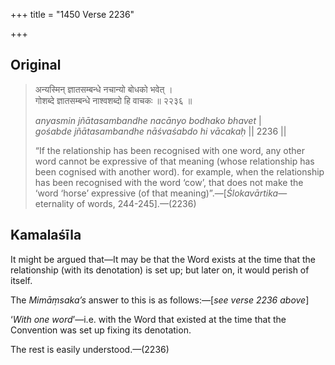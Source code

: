 +++
title = "1450 Verse 2236"

+++
## Original 
>
> अन्यस्मिन् ज्ञातसम्बन्धे नचान्यो बोधको भवेत् ।  
> गोशब्दे ज्ञातसम्बन्धे नाश्वशब्दो हि वाचकः ॥ २२३६ ॥ 
>
> *anyasmin jñātasambandhe nacānyo bodhako bhavet* \|  
> *gośabde jñātasambandhe nāśvaśabdo hi vācakaḥ* \|\| 2236 \|\| 
>
> “If the relationship has been recognised with one word, any other word cannot be expressive of that meaning (whose relationship has been cognised with another word). for example, when the relationship has been recognised with the word ‘cow’, that does not make the ‘word ‘horse’ expressive (of that meaning)”.—[*Ślokavārtika*—eternality of words, 244-245].—(2236)



## Kamalaśīla

It might be argued that—It may be that the Word exists at the time that the relationship (with its denotation) is set up; but later on, it would perish of itself.

The *Mimāṃsaka’s* answer to this is as follows:—[*see verse 2236 above*]

‘*With one word*’—i.e. with the Word that existed at the time that the Convention was set up fixing its denotation.

The rest is easily understood.—(2236)



